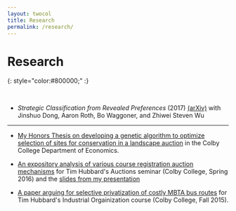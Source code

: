 ```yaml
---
layout: twocol
title: Research
permalink: /research/
---
```


# Research
{: style="color:#800000;" :}

<br>


- *Strategic Classification from Revealed Preferences* (2017) [(arXiv)](https://arxiv.org/abs/1710.07887) with Jinshuo Dong, Aaron Roth, Bo Waggoner, and Zhiwei Steven Wu

----
- [My Honors Thesis on developing a genetic algorithm to optimize selection of sites for conservation in a landscape auction](http://zachschutzman.com/assets/papers_and_presentations/landscape_auctions_thesis.pdf) in the Colby College Department of Economics.

- [An expository analysis of various course registration auction mechanisms](http://zachschutzman.com/assets/papers_and_presentations/course_registration_auctions.pdf) for Tim Hubbard's Auctions seminar (Colby College, Spring 2016) and the [slides from my presentation](http://zachschutzman.com/assets/papers_and_presentations/course_reg_auctions_pres.pptx)

- [A paper arguing for selective privatization of costly MBTA bus routes](http://zachschutzman.com/assets/papers_and_presentations/MBTA-bus-privatization.pdf) for Tim Hubbard's Industrial Orgainization course (Colby College, Fall 2015).






